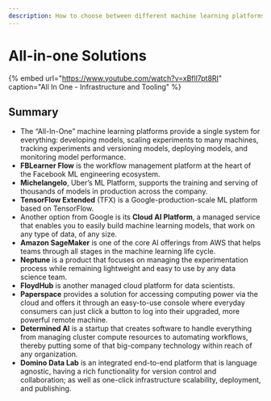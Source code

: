 ```yaml
---
description: How to choose between different machine learning platforms?
---
```


# All-in-one Solutions

{% embed url="https://www.youtube.com/watch?v=xBfll7pt8RI" caption="All In One - Infrastructure and Tooling" %}

## Summary

* The “All-In-One” machine learning platforms provide a single system for everything: developing models, scaling experiments to many machines, tracking experiments and versioning models, deploying models, and monitoring model performance.
* **FBLearner Flow** is the workflow management platform at the heart of the Facebook ML engineering ecosystem.
* **Michelangelo**, Uber’s ML Platform, supports the training and serving of thousands of models in production across the company.
* **TensorFlow Extended** \(TFX\) is a Google-production-scale ML platform based on TensorFlow.
* Another option from Google is its **Cloud AI Platform**, a managed service that enables you to easily build machine learning models, that work on any type of data, of any size.
* **Amazon SageMaker** is one of the core AI offerings from AWS that helps teams through all stages in the machine learning life cycle.
* **Neptune** is a product that focuses on managing the experimentation process while remaining lightweight and easy to use by any data science team.
* **FloydHub** is another managed cloud platform for data scientists.
* **Paperspace** provides a solution for accessing computing power via the cloud and offers it through an easy-to-use console where everyday consumers can just click a button to log into their upgraded, more powerful remote machine.
* **Determined AI** is a startup that creates software to handle everything from managing cluster compute resources to automating workflows, thereby putting some of that big-company technology within reach of any organization.
* **Domino Data Lab** is an integrated end-to-end platform that is language agnostic, having a rich functionality for version control and collaboration; as well as one-click infrastructure scalability, deployment, and publishing.

